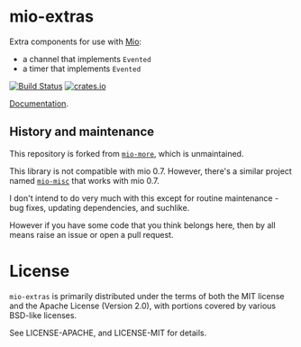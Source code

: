 # mio-extras

Extra components for use with [Mio](https://github.com/tokio-rs/mio):

- a channel that implements `Evented`
- a timer that implements `Evented`

[![Build Status](https://travis-ci.org/dimbleby/mio-extras.svg?branch=master)](https://travis-ci.org/dimbleby/mio-extras)
[![crates.io](https://img.shields.io/crates/v/mio-extras.svg)](https://crates.io/crates/mio-extras)

[Documentation](https://docs.rs/mio-extras).

## History and maintenance

This repository is forked from
[`mio-more`](https://github.com/carllerche/mio-more), which is unmaintained.

This library is not compatible with mio 0.7.
However, there's a similar project named [`mio-misc`](https://github.com/onurzdg/mio-misc) that works with mio 0.7.

I don't intend to do very much with this except for routine maintenance - bug
fixes, updating dependencies, and suchlike.

However if you have some code that you think belongs here, then by all means
raise an issue or open a pull request.

# License

`mio-extras` is primarily distributed under the terms of both the MIT license
and the Apache License (Version 2.0), with portions covered by various BSD-like
licenses.

See LICENSE-APACHE, and LICENSE-MIT for details.
